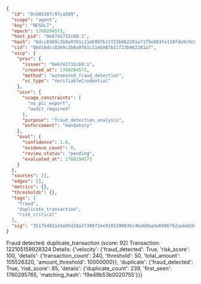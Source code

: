 ```json
{
  "id": "0c80538fc97ca509",
  "scope": "agent",
  "key": "RESULT",
  "epoch": 1760294573,
  "host_pid": "9e6742732c60:1",
  "hash": "6dcc8369c2b8a9761c11eb987b11f23b962281a71f5e863fe118fde9c9c0faa0",
  "cid": "QmV16dcc8369c2b8a9761c11eb987b11f23b962281a7",
  "aicp": {
    "prov": {
      "issuer": "9e6742732c60:1",
      "created_at": 1760294573,
      "method": "automated_fraud_detection",
      "vc_type": "VerifiableCredential"
    },
    "ucon": {
      "usage_constraints": [
        "no_pii_export",
        "audit_required"
      ],
      "purpose": "fraud_detection_analysis",
      "enforcement": "mandatory"
    },
    "eval": {
      "confidence": 1.0,
      "evidence_count": 0,
      "review_status": "pending",
      "evaluated_at": 1760294573
    }
  },
  "sources": [],
  "edges": [],
  "metrics": {},
  "thresholds": {},
  "tags": [
    "fraud",
    "duplicate_transaction",
    "risk_critical"
  ],
  "sig": "3517b402a3da05d28a3738972ee918539883bc4ba68bada6086762aabd2dd02a"
}
```

Fraud detected: duplicate_transaction (score: 92)
Transaction: 122105159928324
Details: {'velocity': {'fraud_detected': True, 'risk_score': 100, 'details': {'transaction_count': 240, 'threshold': 50, 'total_amount': 105526320, 'amount_threshold': 10000000}}, 'duplicate': {'fraud_detected': True, 'risk_score': 85, 'details': {'duplicate_count': 239, 'first_seen': 1760285765, 'matching_hash': 'f9e49b53b0020755'}}}